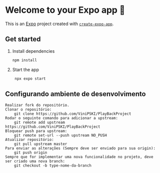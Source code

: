 # Welcome to your Expo app 👋

This is an [Expo](https://expo.dev) project created with [`create-expo-app`](https://www.npmjs.com/package/create-expo-app).

## Get started

1. Install dependencies

   ```bash
   npm install
   ```

2. Start the app

   ```bash
    npx expo start
   ```

## Configurando ambiente de desenvolvimento

    Realizar fork do repositório.
    Clonar o repositório:
        git clone https://github.com/ViniPSKI/PlayBackProject
    Rodar o seguinte comando para adicionar a upstream:
        git remote add upstream https://github.com/ViniPSKI/PlayBackProject
    Bloquear push para upstream:
        git remote set-url --push upstream NO_PUSH
    Atualizar repositório:
        git pull upstream master
    Para enviar as alterações (Sempre deve ser enviado para sua origin):
        git push origin
    Sempre que for implementar uma nova funcionalidade no projeto, deve ser criado uma nova branch:
        git checkout -b type-nome-da-branch
